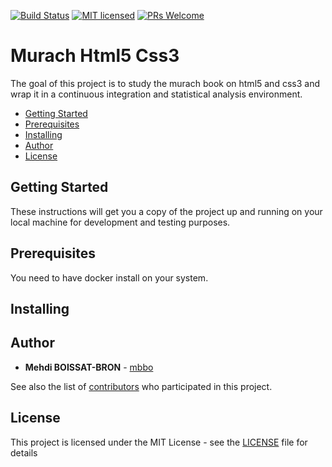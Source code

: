 [![Build Status](https://travis-ci.org/mbbo/chtemele.svg?branch=master)](https://travis-ci.org/mbbo/chtemele)
[![MIT licensed](https://img.shields.io/badge/license-MIT-blue.svg)](./LICENSE)
[![PRs Welcome](https://img.shields.io/badge/PRs-welcome-brightgreen.svg)](./.github/PULL_REQUEST_TEMPLATE.md)

# Murach Html5 Css3

The goal of this project is to study the murach book on html5 and css3 and wrap it in a continuous integration and statistical analysis environment.

 - [Getting Started](#gs)
 - [Prerequisites](#prerequisites)
 - [Installing](#installing)
 - [Author](#author)
 - [License](#license)

## <a name="gs"></a> Getting Started

These instructions will get you a copy of the project up and running on your local machine for development and testing purposes.

## <a name="prerequisites"></a> Prerequisites

You need to have docker install on your system.

## <a name="installing"></a> Installing

## <a name="author"></a> Author

* **Mehdi BOISSAT-BRON** - [mbbo](https://github.com/mbbo)

See also the list of [contributors](https://github.com/mbbo/murach-html5-css3/graphs/contributors) who participated in this project.

## <a name="license"></a> License

This project is licensed under the MIT License - see the [LICENSE](LICENSE) file for details
